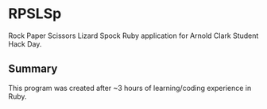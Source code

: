 # RPSLSp

Rock Paper Scissors Lizard Spock Ruby application for Arnold Clark Student Hack Day.

## Summary

This program was created after ~3 hours of learning/coding experience in Ruby.